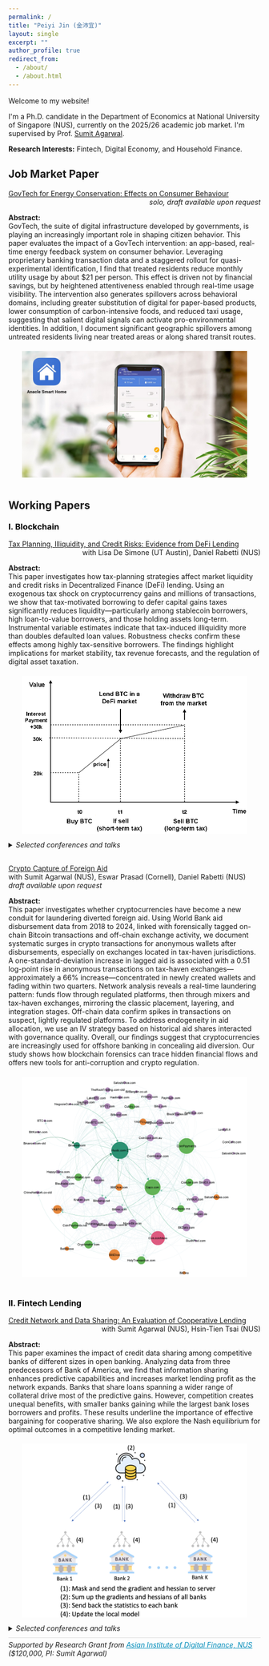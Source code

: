```yaml
---
permalink: /
title: "Peiyi Jin (金沛宜)"
layout: single
excerpt: ""
author_profile: true
redirect_from:
  - /about/
  - /about.html
---
```


<style>
  /* Minimal utilities; avoid overriding theme containers */
  .mt-16 { margin-top: 16px; }
  .mb-24 { margin-bottom: 24px; }

  /* Clearfix for rows that use float:right spans */
  .row { overflow: auto; }           /* simple clearfix without hacking theme widths */

  /* Optional: center images consistently */
  .img-center { margin-top: 20px; text-align: center; }
  .img-center img { max-width: 450px; height: auto; }
</style>

<div class="mt-16"></div>

<p>Welcome to my website!</p>

<p>
  I'm a Ph.D. candidate in the Department of Economics at National University of Singapore (NUS),
  currently on the 2025/26 academic job market. I'm supervised by
  Prof. <a href="https://www.ushakrisna.com/" target="_blank" rel="noopener noreferrer">Sumit Agarwal</a>.
</p>

<p class="mb-24"><strong>Research Interests:</strong> Fintech, Digital Economy, and Household Finance.</p>

<h2>Job Market Paper</h2>

<div class="row">
  <a href="#">GovTech for Energy Conservation: Effects on Consumer Behaviour</a>
  <span style="float:right;"><em>solo, draft available upon request</em></span>
</div>
<p><strong>Abstract:</strong><br>
GovTech, the suite of digital infrastructure developed by governments, is playing an increasingly important role in shaping citizen behavior. This paper evaluates the impact of a GovTech intervention: an app-based, real-time energy feedback system on consumer behavior. Leveraging proprietary banking transaction data and a staggered rollout for quasi-experimental identification, I find that treated residents reduce monthly utility usage by about $21 per person. This effect is driven not by financial savings, but by heightened attentiveness enabled through real-time usage visibility. The intervention also generates spillovers across behavioral domains, including greater substitution of digital for paper-based products, lower consumption of carbon-intensive foods, and reduced taxi usage, suggesting that salient digital signals can activate pro-environmental identities. In addition, I document significant geographic spillovers among untreated residents living near treated areas or along shared transit routes.
</p>

<div class="img-center">
  <img src="/images/app.png" alt="Consumption Not Less but Greener">
</div>

<h2 style="margin-top:40px;">Working Papers</h2>

<h3 style="color:#000; margin-top:20px;">I. Blockchain</h3>

<div class="row">
  <a href="https://papers.ssrn.com/sol3/papers.cfm?abstract_id=4764605" target="_blank" rel="noopener noreferrer">
    Tax Planning, Illiquidity, and Credit Risks: Evidence from DeFi Lending
  </a>
  <span style="float:right;">with Lisa De Simone (UT Austin), Daniel Rabetti (NUS)</span>
</div>
<p><strong>Abstract:</strong><br>
This paper investigates how tax-planning strategies affect market liquidity and credit risks in Decentralized Finance (DeFi) lending. Using an exogenous tax shock on cryptocurrency gains and millions of transactions, we show that tax-motivated borrowing to defer capital gains taxes significantly reduces liquidity—particularly among stablecoin borrowers, high loan-to-value borrowers, and those holding assets long-term. Instrumental variable estimates indicate that tax-induced illiquidity more than doubles defaulted loan values. Robustness checks confirm these effects among highly tax-sensitive borrowers. The findings highlight implications for market stability, tax revenue forecasts, and the regulation of digital asset taxation.
</p>

<div class="img-center">
  <img src="/images/blockchain1.png" alt="DeFi Lending">
</div>

<div style="margin-top:10px; font-style:italic;">
  <details>
    <summary>Selected conferences and talks</summary>
    <p>
      ABR-Fudan Conference (2025); IMF Workshop in Digital Money and Taxation (2025)*; Hawai’i Accounting Research Conference (2025)*;
      Tokenomics Conference (2024)*; Waseda University Workshop on the Economics of Technology and Decentralization*;
      NUS; Cornell–Tsinghua Summer Finance Institute*; IESE Barcelona Tax Conference*;
      IC3 Blockchain Camp at Cornell Tech*; Finance and Accounting Annual Research Symposium*;
      Research Symposium on Finance and Economics*; Bank of Finland; European Systemic Risk Board*;
      Swiss National Bank Conference on Cryptoassets and Financial Innovation*;
      Euroasia Conference*; Hong Kong University Summer Conference*; Bank of Japan*;
      FeAT International Conference on AI*; Tsinghua University (SEM and PBC, 2024);
      Singapore FinTech Festival*; 14th FMCG Conference*; AI Global Finance Research Conference (Ho Chi Minh City, 2023).
    </p>
  </details>
</div>

<div class="row" style="margin-top:30px;">
  <a href="#">Crypto Capture of Foreign Aid</a>
  <span style="float:right;">with Sumit Agarwal (NUS), Eswar Prasad (Cornell), Daniel Rabetti (NUS) <em>draft available upon request</em></span>
</div>
<p><strong>Abstract:</strong><br>
This paper investigates whether cryptocurrencies have become a new conduit for laundering diverted foreign aid. Using World Bank aid disbursement data from 2018 to 2024, linked with forensically tagged on-chain Bitcoin transactions and off-chain exchange activity, we document systematic surges in crypto transactions for anonymous wallets after disbursements, especially on exchanges located in tax-haven jurisdictions. A one-standard-deviation increase in lagged aid is associated with a 0.51 log-point rise in anonymous transactions on tax-haven exchanges—approximately a 66% increase—concentrated in newly created wallets and fading within two quarters. Network analysis reveals a real-time laundering pattern: funds flow through regulated platforms, then through mixers and tax-haven exchanges, mirroring the classic placement, layering, and integration stages. Off-chain data confirm spikes in transactions on suspect, lightly regulated platforms. To address endogeneity in aid allocation, we use an IV strategy based on historical aid shares interacted with governance quality. Overall, our findings suggest that cryptocurrencies are increasingly used for offshore banking in concealing aid diversion. Our study shows how blockchain forensics can trace hidden financial flows and offers new tools for anti-corruption and crypto regulation.
</p>

<div class="img-center">
  <img src="/images/agg20.png" alt="Crypto Capture">
</div>

<h3 style="color:#000; margin-top:40px;">II. Fintech Lending</h3>

<div class="row">
  <a href="https://papers.ssrn.com/sol3/papers.cfm?abstract_id=4463473" target="_blank" rel="noopener noreferrer">
    Credit Network and Data Sharing: An Evaluation of Cooperative Lending
  </a>
  <span style="float:right;">with Sumit Agarwal (NUS), Hsin-Tien Tsai (NUS)</span>
</div>
<p><strong>Abstract:</strong><br>
This paper examines the impact of credit data sharing among competitive banks of different sizes in open banking. Analyzing data from three predecessors of Bank of America, we find that information sharing enhances predictive capabilities and increases market lending profit as the network expands. Banks that share loans spanning a wider range of collateral drive most of the predictive gains. However, competition creates unequal benefits, with smaller banks gaining while the largest bank loses borrowers and profits. These results underline the importance of effective bargaining for cooperative sharing. We also explore the Nash equilibrium for optimal outcomes in a competitive lending market.
</p>

<div class="img-center">
  <img src="/images/bank.png" alt="Cooperative Lending">
</div>

<div style="margin-top:10px; font-style:italic;">
  <details>
    <summary>Selected conferences and talks</summary>
    <p>
      29th International Conference on Computing in Economics and Finance (CEF), Nice (2023);
      Asian Meeting of the Econometric Society, Tsinghua University, Beijing (2023); NUS Economics Brownbag.
    </p>
  </details>
</div>

<div style="margin-top:10px; font-style:italic; display:flex; justify-content:space-between; align-items:center; border-top:1px solid #ddd; padding-top:5px;">
  <div>
    Supported by Research Grant from 
    <a href="https://adfin.nus.edu.sg" target="_blank" style="color:#008cba;">Asian Institute of Digital Finance, NUS</a> 
    ($120,000, PI: Sumit Agarwal)
  </div>
</div>




<!-- <h2 style="margin-top:40px;">Research Grant</h2> -->
<!-- <div class="row" style="margin-top:6px;">
  <span>Project: Examining the Effects of Digital Private Information Exposure on Fintech Lender and Borrower Behaviors</span>
  <span style="float:right;" class="muted">PI: Sumit Agarwal</span>
</div>

<div class="row">
  <span style="color:#008cba;">Asian Institute of Digital Finance, NUS ($120,000)</span>
  <span style="float:right;">2023 – 2025</span>
</div> -->